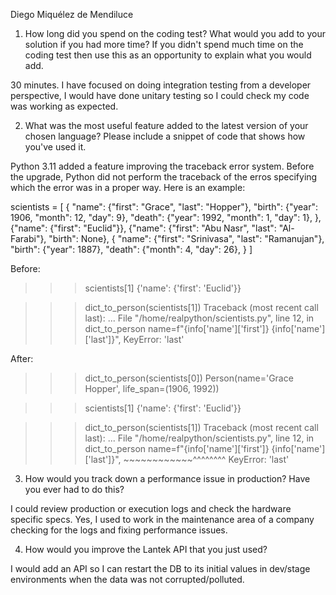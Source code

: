 Diego Miquélez de Mendiluce

1. How long did you spend on the coding test? What would you add to your solution if you had more time? If you didn't spend much time on the coding test then use this as an opportunity to explain what you would add.

30 minutes. I have focused on doing integration testing from a developer perspective, I would have done unitary testing so I could check my code was working as expected. 

2. What was the most useful feature added to the latest version of your chosen language? Please include a snippet of code that shows how you've used it.

Python 3.11 added a feature improving the traceback error system. Before the upgrade, Python did not perform the traceback of the erros specifying which the error was in a proper way. Here is an example:

scientists = [
    {
        "name": {"first": "Grace", "last": "Hopper"},
        "birth": {"year": 1906, "month": 12, "day": 9},
        "death": {"year": 1992, "month": 1, "day": 1},
    },
    {"name": {"first": "Euclid"}},
    {"name": {"first": "Abu Nasr", "last": "Al-Farabi"}, "birth": None},
    {
        "name": {"first": "Srinivasa", "last": "Ramanujan"},
        "birth": {"year": 1887},
        "death": {"month": 4, "day": 26},
    }
]

Before:
>>> scientists[1]
{'name': {'first': 'Euclid'}}

>>> dict_to_person(scientists[1])
Traceback (most recent call last):
  ...
  File "/home/realpython/scientists.py", line 12, in dict_to_person
    name=f"{info['name']['first']} {info['name']['last']}",
KeyError: 'last'

After:
>>> dict_to_person(scientists[0])
Person(name='Grace Hopper', life_span=(1906, 1992))

>>> scientists[1]
{'name': {'first': 'Euclid'}}

>>> dict_to_person(scientists[1])
Traceback (most recent call last):
  ...
  File "/home/realpython/scientists.py", line 12, in dict_to_person
    name=f"{info['name']['first']} {info['name']['last']}",
                                    ~~~~~~~~~~~~^^^^^^^^
KeyError: 'last'

3. How would you track down a performance issue in production? Have you ever had to do this?

I could review production or execution logs and check the hardware specific specs. Yes, I used to work in the maintenance area of a company checking for the logs and fixing performance issues.

4. How would you improve the Lantek API that you just used?

I would add an API so I can restart the DB to its initial values in dev/stage environments when the data was not corrupted/polluted.

